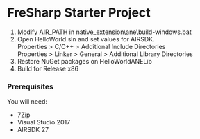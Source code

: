 # FreSharp Starter Project

1. Modify AIR_PATH in native_extension\ane\build-windows.bat
2. Open HelloWorld.sln and set values for AIRSDK.    
   Properties > C/C++ > Additional Include Directories    
   Properties > Linker > General > Additional Library Directories    
3. Restore NuGet packages on HelloWorldANELib
4. Build for Release x86

### Prerequisites

You will need:
 - 7Zip
 - Visual Studio 2017
 - AIRSDK 27
